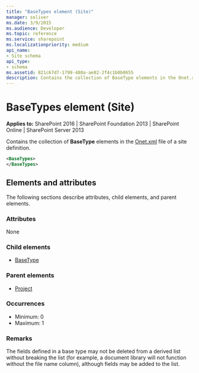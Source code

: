 ```yaml
---
title: "BaseTypes element (Site)"
manager: soliver
ms.date: 3/9/2015
ms.audience: Developer
ms.topic: reference
ms.service: sharepoint
ms.localizationpriority: medium
api_name:
- Site schema
api_type:
- schema
ms.assetid: 821c67d7-1799-480a-ae82-2f4c1b0b0655
description: Contains the collection of BaseType elements in the Onet.xml file of a site definition. 
---
```


# BaseTypes element (Site)

**Applies to:** SharePoint 2016 | SharePoint Foundation 2013 | SharePoint Online | SharePoint Server 2013
  
Contains the collection of **BaseType** elements in the [Onet.xml](https://msdn.microsoft.com/library/b99d6657-d9ae-4135-a43c-c58cdfcdc6c1%28Office.15%29.aspx) file of a site definition. 
  
```XML
<BaseTypes>
</BaseTypes>
```

## Elements and attributes

The following sections describe attributes, child elements, and parent elements.

### Attributes

None
   
### Child elements

- [BaseType](basetype-element-site.md)
   
### Parent elements

- [Project](project-element-site.md)
   
### Occurrences

- Minimum: 0
- Maximum: 1  <br/> 
   
### Remarks

The fields defined in a base type may not be deleted from a derived list without breaking the list (for example, a document library will not function without the file name column), although fields may be added to the list.
  

